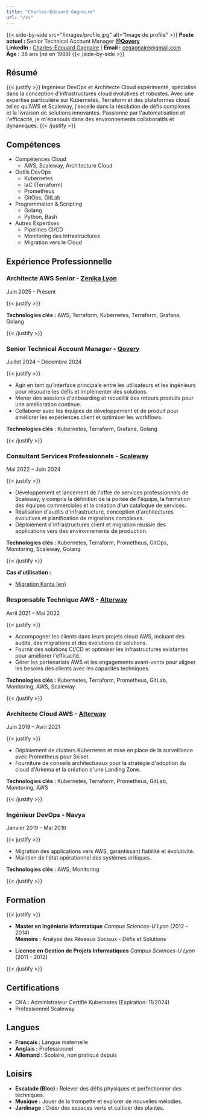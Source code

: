 ```yaml
---
title: "Charles-Edouard Gagnaire"
url: "/cv"
---
```


{{< side-by-side src="/images/profile.jpg" alt="Image de profile" >}}
**Poste actuel :** Senior Technical Account Manager **[@Qovery](https://www.qovery.com/)** \
**LinkedIn :** [Charles-Edouard Gagnaire](https://www.linkedin.com/in/charles-edouard-gagnaire-a4bb1642/) | **Email :** [cegagnaire@gmail.com](mailto:cegagnaire@gmail.com) \
**Âge :** 38 ans (né en 1986)
{{< /side-by-side >}}

## Résumé

{{< justify >}}
Ingénieur DevOps et Architecte Cloud expérimenté, spécialisé dans la conception d'infrastructures cloud évolutives et robustes. Avec une expertise particulière sur Kubernetes, Terraform et des plateformes cloud telles qu'AWS et Scaleway, j'excelle dans la résolution de défis complexes et la livraison de solutions innovantes. Passionné par l'automatisation et l'efficacité, je m'épanouis dans des environnements collaboratifs et dynamiques.
{{< /justify >}}

## Compétences

- Compétences Cloud
  - AWS, Scaleway, Architecture Cloud
- Outils DevOps
  - Kubernetes
  - IaC (Terraform)
  - Prometheus
  - GitOps, GitLab
- Programmation & Scripting
  - Golang
  - Python, Bash
- Autres Expertises
  - Pipelines CI/CD
  - Monitoring des Infrastructures
  - Migration vers le Cloud

## Expérience Professionnelle

### **Architecte AWS Senior** - **[Zenika Lyon](https://www.zenika.com/)**

Juin 2025 - Présent

{{< justify >}}

**Technologies clés :** AWS, Terraform, Kubernetes, Terraform, Grafana, Golang

{{< /justify >}}

### **Senior Technical Account Manager** - **[Qovery](https://www.qovery.com/)**

Juillet 2024 – Décembre 2024

{{< justify >}}

- Agir en tant qu'interface principale entre les utilisateurs et les ingénieurs pour résoudre les défis et implémenter des solutions.
- Mener des sessions d'onboarding et recueillir des retours produits pour une amélioration continue.
- Collaborer avec les équipes de développement et de produit pour améliorer les expériences client et optimiser les workflows.

**Technologies clés :** Kubernetes, Terraform, Grafana, Golang

{{< /justify >}}

### **Consultant Services Professionnels** - **[Scaleway](https://www.scaleway.com/)**

Mai 2022 – Juin 2024

{{< justify >}}

- Développement et lancement de l'offre de services professionnels de Scaleway, y compris la définition de la portée de l'équipe, la formation des équipes commerciales et la création d'un catalogue de services.
- Réalisation d'audits d'infrastructure, conception d'architectures évolutives et planification de migrations complexes.
- Déploiement d'infrastructures client et migration réussie des applications vers des environnements de production.

**Technologies clés :** Kubernetes, Terraform, Prometheus, GitOps, Monitoring, Scaleway, Golang

{{< /justify >}}

**Cas d'utilisation :**

- [Migration Kanta (en)](https://www.scaleway.com/en/blog/kanta-migration/)

### **Responsable Technique AWS** - **[Alterway](https://www.alterway.fr/)**

Avril 2021 – Mai 2022

{{< justify >}}

- Accompagner les clients dans leurs projets cloud AWS, incluant des audits, des migrations et des évolutions de solutions.
- Fournir des solutions CI/CD et optimiser les infrastructures existantes pour améliorer l'efficacité.
- Gérer les partenariats AWS et les engagements avant-vente pour aligner les besoins des clients avec les capacités techniques.

**Technologies clés :** Kubernetes, Terraform, Prometheus, GitLab, Monitoring, AWS, Scaleway

{{< /justify >}}

### **Architecte Cloud AWS** - **[Alterway](https://www.alterway.fr/)**

Juin 2019 – Avril 2021

{{< justify >}}

- Déploiement de clusters Kubernetes et mise en place de la surveillance avec Prometheus pour Skiset.
- Fourniture de conseils architecturaux pour la stratégie d'adoption du cloud d'Arkema et la création d'une Landing Zone.

**Technologies clés :** Kubernetes, Terraform, Prometheus, GitLab, Monitoring, AWS

{{< /justify >}}

### **Ingénieur DevOps** - **Navya**

Janvier 2019 – Mai 2019

{{< justify >}}

- Migration des applications vers AWS, garantissant fiabilité et évolutivité.
- Maintien de l'état opérationnel des systèmes critiques.

**Technologies clés :** AWS, Monitoring

{{< /justify >}}

## Formation

{{< justify >}}

- **Master en Ingénierie Informatique**
  _Campus Sciences-U Lyon_ (2012 – 2014) \
  **Mémoire :** Analyse des Réseaux Sociaux - Défis et Solutions

- **Licence en Gestion de Projets Informatiques**
  _Campus Sciences-U Lyon_ (2011 – 2012)

{{< /justify >}}

## Certifications

- CKA : Administrateur Certifié Kubernetes (Expiration: 11/2024)
- Professionnel Scaleway

## Langues

- **Français :** Langue maternelle
- **Anglais :** Professionnel
- **Allemand :** Scolaire, non pratiqué depuis

## Loisirs

- **Escalade (Bloc) :** Relever des défis physiques et perfectionner des techniques.
- **Musique :** Jouer de la trompette et explorer de nouvelles mélodies.
- **Jardinage :** Créer des espaces verts et cultiver des plantes.
